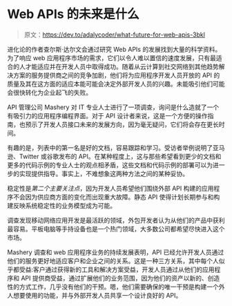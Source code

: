# Web APIs 的未来是什么

> 原文：<https://dev.to/adalycoder/what-future-for-web-apis-3bkl>

进化论的作者查尔斯·达尔文会通过研究 Web APIs 的发展找到大量的科学资料。为了响应 web 应用程序市场的需求，它们以令人难以置信的速度发展，只有最适合的人才能适应并在开发人员中取得成功。随着从云计算到社交网络到其他趋势解决方案的服务提供商之间的竞争加剧，他们将为应用程序开发人员开放的 API 的质量及其在这方面的适应本能可能会决定外部开发人员的兴趣。未能吸引他们可能会很快转化为企业起飞的失败。

API 管理公司 Mashery 对 IT 专业人士进行了一项调查，询问是什么造就了一个有吸引力的应用程序编程界面。对于 API 设计者来说，这是一个方便的操作指南，也预示了开发人员接口未来的发展方向，因为毫无疑问，它们将会存在更长时间。

有趣的是，列表中的第一名是好的文档，容易跟踪和学习。受访者举例说明了亚马逊、Twitter 或谷歌发布的 API。在某种程度上，这与那些希望看到更少的文档和更多的代码示例的专业人士的观点相矛盾，这些文档和代码示例的部署可以为进一步的实现提供指导。事实上，不难想象这两种方法之间的某种妥协。

稳定性是*第二个主要关注点*，因为开发人员希望他们围绕外部 API 构建的应用程序不会因为供应商方面的变化而出现重大故障。静态 API 使得计划长期参与和构建反映系统稳定性的业务模型成为可能。

调查发现移动网络应用开发是最活跃的领域，外包开发者认为从他们的产品中获利最容易。平板电脑等手持设备也是一个热门领域，大多数公司都希望尽快进入这个市场。

Mashery 调查和 web 应用程序业务的持续发展表明，API 已经允许开发人员通过他们的服务更好地适应客户和企业之间的关系。这是一种三方关系，其中每个人似乎都受益:客户通过获得新的工具和解决方案受益，开发人员通过从他们的应用程序和 API 提供商受益，通过扩展他们的业务范围，因为他们的资产以新的、创造性的方式工作，几乎没有他们的干预。嗯，他们需要确保的唯一干预是构建一个外人想要使用的功能，并与外部开发人员共享一个设计良好的 API。
